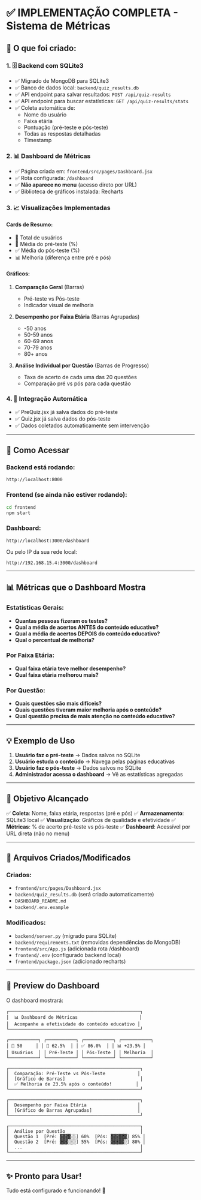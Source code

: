 # ✅ IMPLEMENTAÇÃO COMPLETA - Sistema de Métricas

## 🎉 O que foi criado:

### 1. 🗄️ Backend com SQLite3
- ✅ Migrado de MongoDB para SQLite3
- ✅ Banco de dados local: `backend/quiz_results.db`
- ✅ API endpoint para salvar resultados: `POST /api/quiz-results`
- ✅ API endpoint para buscar estatísticas: `GET /api/quiz-results/stats`
- ✅ Coleta automática de:
  - Nome do usuário
  - Faixa etária
  - Pontuação (pré-teste e pós-teste)
  - Todas as respostas detalhadas
  - Timestamp

### 2. 📊 Dashboard de Métricas
- ✅ Página criada em: `frontend/src/pages/Dashboard.jsx`
- ✅ Rota configurada: `/dashboard`
- ✅ **Não aparece no menu** (acesso direto por URL)
- ✅ Biblioteca de gráficos instalada: Recharts

### 3. 📈 Visualizações Implementadas

#### Cards de Resumo:
- 👥 Total de usuários
- 📝 Média do pré-teste (%)
- ✅ Média do pós-teste (%)
- 📊 Melhoria (diferença entre pré e pós)

#### Gráficos:
1. **Comparação Geral** (Barras)
   - Pré-teste vs Pós-teste
   - Indicador visual de melhoria

2. **Desempenho por Faixa Etária** (Barras Agrupadas)
   - -50 anos
   - 50-59 anos
   - 60-69 anos
   - 70-79 anos
   - 80+ anos

3. **Análise Individual por Questão** (Barras de Progresso)
   - Taxa de acerto de cada uma das 20 questões
   - Comparação pré vs pós para cada questão

### 4. 🔄 Integração Automática
- ✅ PreQuiz.jsx já salva dados do pré-teste
- ✅ Quiz.jsx já salva dados do pós-teste
- ✅ Dados coletados automaticamente sem intervenção

---

## 🚀 Como Acessar

### Backend está rodando:
```
http://localhost:8000
```

### Frontend (se ainda não estiver rodando):
```bash
cd frontend
npm start
```

### Dashboard:
```
http://localhost:3000/dashboard
```

Ou pelo IP da sua rede local:
```
http://192.168.15.4:3000/dashboard
```

---

## 📊 Métricas que o Dashboard Mostra

### Estatísticas Gerais:
- **Quantas pessoas fizeram os testes?**
- **Qual a média de acertos ANTES do conteúdo educativo?**
- **Qual a média de acertos DEPOIS do conteúdo educativo?**
- **Qual o percentual de melhoria?**

### Por Faixa Etária:
- **Qual faixa etária teve melhor desempenho?**
- **Qual faixa etária melhorou mais?**

### Por Questão:
- **Quais questões são mais difíceis?**
- **Quais questões tiveram maior melhoria após o conteúdo?**
- **Qual questão precisa de mais atenção no conteúdo educativo?**

---

## 💡 Exemplo de Uso

1. **Usuário faz o pré-teste** → Dados salvos no SQLite
2. **Usuário estuda o conteúdo** → Navega pelas páginas educativas
3. **Usuário faz o pós-teste** → Dados salvos no SQLite
4. **Administrador acessa o dashboard** → Vê as estatísticas agregadas

---

## 🎯 Objetivo Alcançado

✅ **Coleta**: Nome, faixa etária, respostas (pré e pós)
✅ **Armazenamento**: SQLite3 local
✅ **Visualização**: Gráficos de qualidade e efetividade
✅ **Métricas**: % de acerto pré-teste vs pós-teste
✅ **Dashboard**: Acessível por URL direta (não no menu)

---

## 📁 Arquivos Criados/Modificados

### Criados:
- `frontend/src/pages/Dashboard.jsx`
- `backend/quiz_results.db` (será criado automaticamente)
- `DASHBOARD_README.md`
- `backend/.env.example`

### Modificados:
- `backend/server.py` (migrado para SQLite)
- `backend/requirements.txt` (removidas dependências do MongoDB)
- `frontend/src/App.js` (adicionada rota /dashboard)
- `frontend/.env` (configurado backend local)
- `frontend/package.json` (adicionado recharts)

---

## 🎨 Preview do Dashboard

O dashboard mostrará:

```
┌─────────────────────────────────────────────────┐
│  📊 Dashboard de Métricas                       │
│  Acompanhe a efetividade do conteúdo educativo │
└─────────────────────────────────────────────────┘

┌───────────┐ ┌───────────┐ ┌───────────┐ ┌───────────┐
│ 👥 50     │ │ 📝 62.5%  │ │ ✅ 86.0%  │ │ 📊 +23.5% │
│ Usuários  │ │ Pré-Teste │ │ Pós-Teste │ │ Melhoria  │
└───────────┘ └───────────┘ └───────────┘ └───────────┘

┌─────────────────────────────────────────────────┐
│  Comparação: Pré-Teste vs Pós-Teste            │
│  [Gráfico de Barras]                            │
│  ✅ Melhoria de 23.5% após o conteúdo!         │
└─────────────────────────────────────────────────┘

┌─────────────────────────────────────────────────┐
│  Desempenho por Faixa Etária                   │
│  [Gráfico de Barras Agrupadas]                 │
└─────────────────────────────────────────────────┘

┌─────────────────────────────────────────────────┐
│  Análise por Questão                            │
│  Questão 1  [Pré: ▓▓▓▓░░] 60%  [Pós: ▓▓▓▓▓▓] 85% │
│  Questão 2  [Pré: ▓▓▓░░░] 55%  [Pós: ▓▓▓▓▓░] 80% │
│  ...                                            │
└─────────────────────────────────────────────────┘
```

---

## ✨ Pronto para Usar!

Tudo está configurado e funcionando! 🎉
